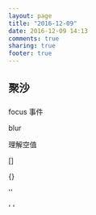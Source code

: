 ```yaml
---
layout: page
title: "2016-12-09"
date: 2016-12-09 14:13
comments: true
sharing: true
footer: true
---
```


## 聚沙

###

focus 事件

blur


理解空值

[]

{}

''

' '

